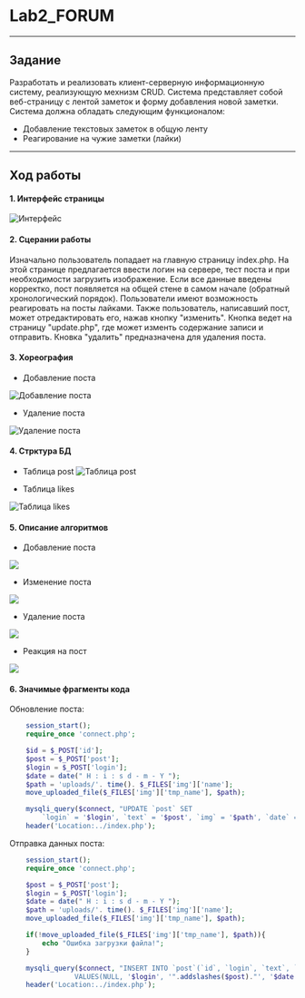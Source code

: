 # Lab2_FORUM
------------------------------------------
Задание
------------------------------------------
Разработать и реализовать клиент-серверную информационную систему, реализующую мехнизм CRUD. Система представляет собой веб-страницу с лентой заметок и форму добавления новой заметки. Система должна обладать следующим функционалом:

- Добавление текстовых заметок в общую ленту
- Реагирование на чужие заметки (лайки)
------------------------------------------
Ход работы
------------------------------------------
#### 1. Интерфейс страницы
![Интерфейс](https://github.com/Daniil-Kazakov1/Lab2_FORUM/blob/main/интерфейс.png)
#### 2. Сцерании работы
Изначально пользователь попадает на главную страницу index.php.
На этой странице предлагается ввести логин на сервере, тест поста и при необходимости загрузить изображение. Если все данные введены корректко, пост появляется на общей стене в самом начале (обратный хронологический порядок). 
Пользователи имеют возможность реагировать на посты лайками.
Также пользователь, написавший пост, может отредактировать его, нажав кнопку "изменить". Кнопка ведет на страницу "update.php", где может изменть содержание записи и отправить.
Кновка "удалить" предназначена для удаления поста.
#### 3. Хореография
- Добавление поста

![Добавление поста](https://github.com/Daniil-Kazakov1/Lab2_FORUM/blob/main/Добавление%20поста.png)

- Удаление поста

![Удаление поста](https://github.com/Daniil-Kazakov1/Lab2_FORUM/blob/main/Удаление%20поста.png)

#### 4. Стрктура БД
- Таблица post
![Таблица post](https://github.com/Daniil-Kazakov1/Lab2_FORUM/blob/main/Структура%20БД%20post.png)

- Таблица likes

![Таблица likes](https://github.com/Daniil-Kazakov1/Lab2_FORUM/blob/main/Структура%20БД%20likes.png)

#### 5. Описание алгоритмов
- Добавление поста
<p align = "left"> <img src="https://github.com/Daniil-Kazakov1/Lab2_FORUM/blob/main/Блок-схема%20создание%20поста.png"> </p>

- Изменение поста
<p align = "left"> <img src="https://github.com/Daniil-Kazakov1/Lab2_FORUM/blob/main/Блок-схема%20изменение%20поста.png"> </p>

- Удаление поста
<p align = "left"> <img src="https://github.com/Daniil-Kazakov1/Lab2_FORUM/blob/main/Блок-схема%20удаление%20поста.png"> </p>

- Реакция на пост
<p align = "left"> <img src="https://github.com/Daniil-Kazakov1/Lab2_FORUM/blob/main/Блок-схема%20реакция%20на%20пост.png"> </p>

#### 6. Значимые фрагменты кода
Обновление поста:
```php
    session_start();
    require_once 'connect.php';

    $id = $_POST['id'];
    $post = $_POST['post'];
    $login = $_POST['login'];
    $date = date(" H : i : s d - m - Y ");
    $path = 'uploads/'. time(). $_FILES['img']['name'];
    move_uploaded_file($_FILES['img']['tmp_name'], $path);

    mysqli_query($connect, "UPDATE `post` SET
        `login` = '$login', `text` = '$post', `img` = '$path', `date` = '$date' WHERE `post`.`id` = '$id'");
    header('Location:../index.php'); 
 ```
 
Отправка данных поста:
```php
    session_start();
    require_once 'connect.php';

    $post = $_POST['post'];
    $login = $_POST['login'];
    $date = date(" H : i : s d - m - Y ");
    $path = 'uploads/'. time(). $_FILES['img']['name'];
    move_uploaded_file($_FILES['img']['tmp_name'], $path);

    if(!move_uploaded_file($_FILES['img']['tmp_name'], $path)){
        echo "Ошибка загрузки файла!";
    }

    mysqli_query($connect, "INSERT INTO `post`(`id`, `login`, `text`, `date`, `img`)
                VALUES(NULL, '$login', '".addslashes($post)."', '$date', '$path')");
    header('Location:../index.php');
 ```
